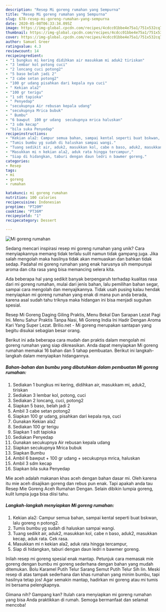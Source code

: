 ```yaml
---
description: "Resep Mi goreng rumahan yang Sempurna"
title: "Resep Mi goreng rumahan yang Sempurna"
slug: 678-resep-mi-goreng-rumahan-yang-sempurna
date: 2020-05-08T06:33:34.095Z
image: https://img-global.cpcdn.com/recipes/4cdcc01bbe4e75a1/751x532cq70/mi-goreng-rumahan-foto-resep-utama.jpg
thumbnail: https://img-global.cpcdn.com/recipes/4cdcc01bbe4e75a1/751x532cq70/mi-goreng-rumahan-foto-resep-utama.jpg
cover: https://img-global.cpcdn.com/recipes/4cdcc01bbe4e75a1/751x532cq70/mi-goreng-rumahan-foto-resep-utama.jpg
author: Samuel Greer
ratingvalue: 4.3
reviewcount: 14
recipeingredient:
- "1 bungkus mi kering didihkan air masukkam mi aduk2 tiriskan"
- "3 lembar kol potong cuci"
- "2 loncang cuci potong2"
- "5 baso belah jadi 2"
- "3 cabe setan potong2"
- "100 gr udang pisahkan dari kepala nya cuci"
- " Kekian ala2"
- "100 gr terigu"
- "1 sdt tapioka"
- " Penyedap"
- "secukupnya Air rebusan kepala udang"
- "secukupnya Mrica bubuk"
- " Bumbu"
- "6 bawput  100 gr udang  secukupnya mrica haluskan"
- "3 sdm kecap"
- "bila suka Penyedap"
recipeinstructions:
- "Kekian ala2: Campur semua bahan, sampai kental seperti buat bskwan, lalu goreng n potong2."
- "Tumis bumbu yg sudah di haluskan sampai wangi."
- "Tuang sedikit air, aduk2, masukkan kol, cabe n baso, aduk2, masukkan kecap, aduk rata. Cek rasa."
- "Masukkan mi n kekian ala2, aduk rata hingga tercampur,"
- "Siap di hidangkan, taburi dengan daun ledri n bawmer goreng."
categories:
- Resep
tags:
- mi
- goreng
- rumahan

katakunci: mi goreng rumahan 
nutrition: 100 calories
recipecuisine: Indonesian
preptime: "PT20M"
cooktime: "PT36M"
recipeyield: "1"
recipecategory: Dessert

---
```



![Mi goreng rumahan](https://img-global.cpcdn.com/recipes/4cdcc01bbe4e75a1/751x532cq70/mi-goreng-rumahan-foto-resep-utama.jpg)

Sedang mencari inspirasi resep mi goreng rumahan yang unik? Cara menyiapkannya memang tidak terlalu sulit namun tidak gampang juga. Jika salah mengolah maka hasilnya tidak akan memuaskan dan bahkan tidak sedap. Padahal mi goreng rumahan yang enak harusnya sih mempunyai aroma dan cita rasa yang bisa memancing selera kita.

Ada beberapa hal yang sedikit banyak berpengaruh terhadap kualitas rasa dari mi goreng rumahan, mulai dari jenis bahan, lalu pemilihan bahan segar, sampai cara mengolah dan menyajikannya. Tidak usah pusing kalau hendak menyiapkan mi goreng rumahan yang enak di mana pun anda berada, karena asal sudah tahu triknya maka hidangan ini bisa menjadi suguhan spesial.

Resep Mi Goreng Daging Giling Praktis, Menu Bekal Dan Sarapan Lezat Pagi Ini. Menu Sahur Praktis Tanpa Nasi, Mi Goreng India Ini Hadir Dengan Aroma Kari Yang Super Lezat. Brilio.net - Mi goreng merupakan santapan yang begitu disukai sebagian besar orang.


Berikut ini ada beberapa cara mudah dan praktis dalam mengolah mi goreng rumahan yang siap dikreasikan. Anda dapat menyiapkan Mi goreng rumahan memakai 16 bahan dan 5 tahap pembuatan. Berikut ini langkah-langkah dalam menyiapkan hidangannya.

<!--inarticleads1-->

##### Bahan-bahan dan bumbu yang dibutuhkan dalam pembuatan Mi goreng rumahan:

1. Sediakan 1 bungkus mi kering, didihkan air, masukkam mi, aduk2, tiriskan
1. Sediakan 3 lembar kol, potong, cuci
1. Sediakan 2 loncang, cuci, potong2
1. Siapkan 5 baso, belah jadi 2
1. Ambil 3 cabe setan potong2
1. Siapkan 100 gr udang, pisahkan dari kepala nya, cuci
1. Gunakan  Kekian ala2
1. Sediakan 100 gr terigu
1. Siapkan 1 sdt tapioka
1. Sediakan  Penyedap
1. Gunakan secukupnya Air rebusan kepala udang
1. Siapkan secukupnya Mrica bubuk
1. Siapkan  Bumbu
1. Ambil 6 bawput + 100 gr udang + secukupnya mrica, haluskan
1. Ambil 3 sdm kecap
1. Siapkan bila suka Penyedap


Mie aceh adalah makanan khas aceh dengan bahan dasar mi. Oleh karena itu mie aceh disajikan goreng dan rebus pun enak. Tapi apakah anda tau Resep Mie Goreng Aceh Rumahan Dengan. Selain dibikin lumpia goreng, kulit lumpia juga bisa diisi tahu. 

<!--inarticleads2-->

##### Langkah-langkah menyiapkan Mi goreng rumahan:

1. Kekian ala2: Campur semua bahan, sampai kental seperti buat bskwan, lalu goreng n potong2.
1. Tumis bumbu yg sudah di haluskan sampai wangi.
1. Tuang sedikit air, aduk2, masukkan kol, cabe n baso, aduk2, masukkan kecap, aduk rata. Cek rasa.
1. Masukkan mi n kekian ala2, aduk rata hingga tercampur,
1. Siap di hidangkan, taburi dengan daun ledri n bawmer goreng.


Inilah resep mi goreng spesial enak mantap. Petunjuk cara memasak mie goreng dengan bumbu mi goreng sederhana dengan bahan yang mudah ditemukan. Bolu Karamel Putih Telur Sarang Semut Putih Telur Sih Iin. Meski resep di atas tampak sederhana dan khas rumahan yang minim bumbu, tapi hasilnya tetap jos! Agar semakin mantap, hadirkan mi goreng atau mi tumis ini bersama pelengkapnya. 

Gimana nih? Gampang kan? Itulah cara menyiapkan mi goreng rumahan yang bisa Anda praktikkan di rumah. Semoga bermanfaat dan selamat mencoba!
